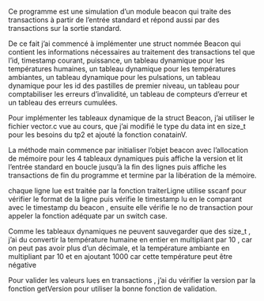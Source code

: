Ce programme est une simulation d’un module beacon qui traite des transactions à partir de l’entrée standard et répond aussi par des transactions sur la sortie standard.

De ce fait j’ai commencé à implémenter une struct nommée Beacon qui contient les informations nécessaires au traitement des transactions tel que l’id, timestamp courant, puissance, un tableau dynamique pour les températures  humaines, un tableau dynamique pour les températures  ambiantes, un tableau dynamique pour les pulsations,  un tableau dynamique pour les id des pastilles de premier niveau, un tableau pour comptabiliser les erreurs d’invalidité, un tableau de compteurs d’erreur et un tableau des erreurs cumulées.

Pour implémenter les tableaux dynamique de la struct Beacon, j’ai utiliser le fichier vector.c vue au cours, que j’ai modifié le type du data int en size_t pour les besoins du tp2 et ajouté la fonction conatainV.

La méthode main commence par initialiser l’objet beacon avec l’allocation de mémoire pour les 4 tableaux dynamiques puis affiche la version et lit l’entrée standard en boucle jusqu’à la fin des lignes puis affiche les transactions de fin du programme et termine par la libération de la mémoire.
 
chaque ligne lue est traitée par la fonction traiterLigne utilise sscanf pour vérifier le format de la ligne puis vérifie le timestamp lu en le comparant avec le timestamp du beacon , ensuite elle vérifie le no de transaction pour appeler la fonction adéquate par un switch case.

Comme les tableaux dynamiques ne peuvent sauvegarder que des size_t , j’ai du convertir la température humaine en entier en multipliant par 10 , car on peut pas avoir plus d’un décimale, et la température ambiante  en multipliant par 10 et en ajoutant 1000 car cette température peut être négative  

Pour valider les valeurs lues en transactions , j’ai du vérifier la version par la fonction getVersion pour utiliser la bonne fonction de validation.